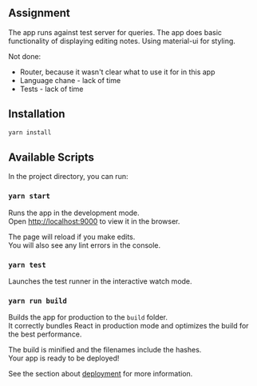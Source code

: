 ## Assignment
The app runs against test server for queries.
The app does basic functionality of displaying editing notes.
Using material-ui for styling.

Not done:
- Router, because it wasn't clear what to use it for in this app
- Language chane - lack of time
- Tests - lack of time

## Installation

```bash
yarn install
```

## Available Scripts

In the project directory, you can run:

### `yarn start`

Runs the app in the development mode.<br>
Open [http://localhost:9000](http://localhost:9000) to view it in the browser.

The page will reload if you make edits.<br>
You will also see any lint errors in the console.

### `yarn test`

Launches the test runner in the interactive watch mode.<br>

### `yarn run build`

Builds the app for production to the `build` folder.<br>
It correctly bundles React in production mode and optimizes the build for the best performance.

The build is minified and the filenames include the hashes.<br>
Your app is ready to be deployed!

See the section about [deployment](https://facebook.github.io/create-react-app/docs/deployment) for more information.

